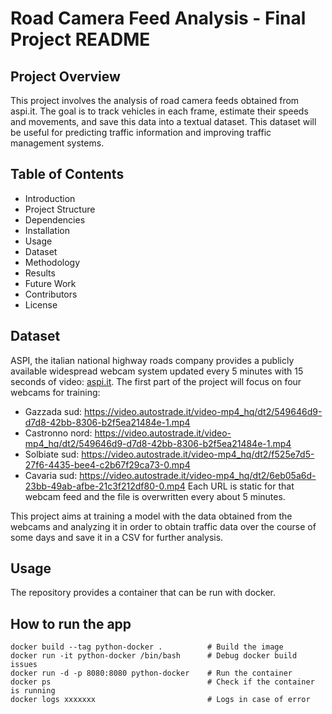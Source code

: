 # Road Camera Feed Analysis - Final Project README
## Project Overview
This project involves the analysis of road camera feeds obtained from aspi.it. The goal is to track vehicles in each frame, estimate their speeds and movements, and save this data into a textual dataset. This dataset will be useful for predicting traffic information and improving traffic management systems.

## Table of Contents
- Introduction
- Project Structure
- Dependencies
- Installation
- Usage
- Dataset
- Methodology
- Results
- Future Work
- Contributors
- License

## Dataset
ASPI, the italian national highway roads company provides a publicly available widespread webcam system updated every 5 minutes with 15 seconds of video: [aspi.it](https://www.autostrade.it/en/webcam). The first part of the project will focus on four webcams for training:
- Gazzada sud:      https://video.autostrade.it/video-mp4_hq/dt2/549646d9-d7d8-42bb-8306-b2f5ea21484e-1.mp4
- Castronno nord:   https://video.autostrade.it/video-mp4_hq/dt2/549646d9-d7d8-42bb-8306-b2f5ea21484e-1.mp4
- Solbiate sud:     https://video.autostrade.it/video-mp4_hq/dt2/f525e7d5-27f6-4435-bee4-c2b67f29ca73-0.mp4
- Cavaria sud:      https://video.autostrade.it/video-mp4_hq/dt2/6eb05a6d-23bb-49ab-afbe-21c3f212df80-0.mp4
Each URL is static for that webcam feed and the file is overwritten every about 5 minutes.

This project aims at training a model with the data obtained from the webcams and analyzing it in order to obtain traffic data over the course of some days and save it in a CSV for further analysis. 

## Usage
The repository provides a container that can be run with docker.

## How to run the app ##

```
docker build --tag python-docker .          # Build the image
docker run -it python-docker /bin/bash      # Debug docker build issues
docker run -d -p 8080:8080 python-docker    # Run the container
docker ps                                   # Check if the container is running
docker logs xxxxxxx                         # Logs in case of error
```

